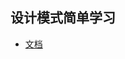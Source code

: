 ## 设计模式简单学习

+ [文档](https://github.com/shiyangqin/doc/blob/master/%E5%9F%BA%E7%A1%80/%E8%AE%BE%E8%AE%A1%E6%A8%A1%E5%BC%8F/home.md)